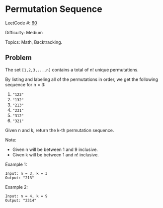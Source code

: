 # Permutation Sequence

LeetCode #: [60](https://leetcode.com/problems/permutation-sequence/)

Difficulty: Medium

Topics: Math, Backtracking.

## Problem

The set `[1,2,3,...,n]` contains a total of n! unique permutations.

By listing and labeling all of the permutations in order, we get the following sequence for n = 3:

1. `"123"`
2. `"132"`
3. `"213"`
4. `"231"`
5. `"312"`
6. `"321"`

Given n and k, return the k-th permutation sequence.

Note:

- Given n will be between 1 and 9 inclusive.
- Given k will be between 1 and n! inclusive.

Example 1:

```text
Input: n = 3, k = 3
Output: "213"
```

Example 2:

```text
Input: n = 4, k = 9
Output: "2314"
```
